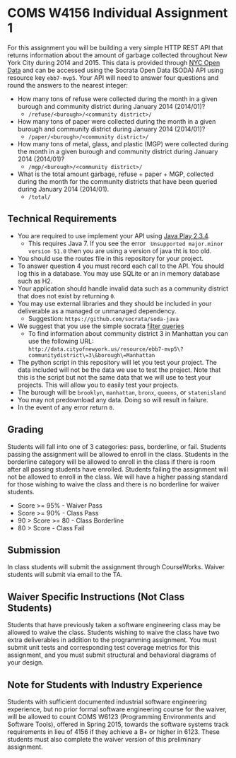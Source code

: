 # COMS W4156 Individual Assignment 1

For this assignment you will be building a very simple HTTP REST API that returns information about the amount of garbage collected throughout New York City during 2014 and 2015.
This data is provided through [NYC Open Data](https://data.cityofnewyork.us/Environment/DSNY-Collection-Tonnages/ebb7-mvp5) and can be accessed using the Socrata Open Data (SODA) API using resource key `ebb7-mvp5`.
Your API will need to answer four questions and round the answers to the nearest integer:

* How many tons of refuse were collected during the month in a given burough and community district during January 2014 (2014/01)?
    * `/refuse/<burough>/<community district>/`
* How many tons of paper were collected during the month in a given burough and community district during January 2014 (2014/01)?
    * `/paper/<burough>/<community district>/`
* How many tons of metal, glass, and plastic (MGP) were collected during the month in a given burough and community district during January 2014 (2014/01)?
    * `/mgp/<burough>/<community district>/`
* What is the total amount garbage, refuse + paper + MGP, collected during the month for the community districts that have been queried during January 2014 (2014/01).
    * `/total/`

## Technical Requirements
* You are required to use implement your API using [Java Play 2.3.4](http://www.playframework.com/).
    * This requires Java 7. If you see the error ` Unsupported major.minor version 51.0` then you are using a version of java tht is too old.
* You should use the routes file in this repository for your project.
* To answer question 4 you must record each call to the API.
You should log this in a database. You may use SQLite or an in memory database such as H2.
* Your application should handle invalid data such as a community district that does not exist by returning `0`.
* You may use external libraries and they should be included in your deliverable as a managed or unmanaged dependency.
    * Suggestion: `https://github.com/socrata/soda-java`
* We suggest that you use the simple socrata [filter queries](http://dev.socrata.com/docs/filtering.html)
    * To find information about community district 3 in Manhattan you can use the following URL: `http://data.cityofnewyork.us/resource/ebb7-mvp5\?communitydistrict\=3\&borough\=Manhattan`
* The python script in this repository will let you test your project.
The data included will not be the data we use to test the project.
Note that this is the script but not the same data that we will use to test your projects.
This will allow you to easily test your projects.
* The burough will be `brooklyn`, `manhattan`, `bronx`, `queens`, or `statenisland`
* You may not predownload any data. Doing so will result in failure.
* In the event of any error return `0`.

## Grading
Students will fall into one of 3 categories: pass, borderline, or fail.
Students passing the assignment will be allowed to enroll in the class.
Students in the borderline category will be allowed to enroll in the class if there is room after all passing students have enrolled.
Students failing the assignment will not be allowed to enroll in the class.
We will have a higher passing standard for those wishing to waive the class and there is no borderline for waiver students.

* Score >= 95% - Waiver Pass
* Score >= 90% - Class Pass
* 90 > Score >= 80 - Class Borderline
* 80 > Score - Class Fail

## Submission
In class students will submit the assignment through CourseWorks.
Waiver students will submit via email to the TA.

## Waiver Specific Instructions (Not Class Students)
Students that have previously taken a software engineering class may be allowed to waive the class.
Students wishing to waive the class have two extra deliverables in addition to the programming assignment.
You must submit unit tests and corresponding test coverage metrics for this assignment, and you must submit structural and behavioral diagrams of your design.

## Note for Students with Industry Experience
Students with sufficient documented industrial software engineering experience, but no prior formal software engineering course for the waiver, will be allowed to count COMS W6123 (Programming Environments and Software Tools), offered in Spring 2015, towards the software systems track requirements in lieu of 4156 if they achieve a B+ or higher in 6123.
These students must also complete the waiver version of this preliminary assignment.


